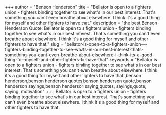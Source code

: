 +++
author = "Benson Henderson"
title = "Bellator is open to a fighters union - fighters binding together to see what's in our best interest. That's something you can't even breathe about elsewhere. I think it's a good thing for myself and other fighters to have that."
description = "the best Benson Henderson Quote: Bellator is open to a fighters union - fighters binding together to see what's in our best interest. That's something you can't even breathe about elsewhere. I think it's a good thing for myself and other fighters to have that."
slug = "bellator-is-open-to-a-fighters-union---fighters-binding-together-to-see-whats-in-our-best-interest-thats-something-you-cant-even-breathe-about-elsewhere-i-think-its-a-good-thing-for-myself-and-other-fighters-to-have-that"
keywords = "Bellator is open to a fighters union - fighters binding together to see what's in our best interest. That's something you can't even breathe about elsewhere. I think it's a good thing for myself and other fighters to have that.,benson henderson,benson henderson quotes,benson henderson quote,benson henderson sayings,benson henderson saying,quotes, sayings,quote, saying, motivation"
+++
Bellator is open to a fighters union - fighters binding together to see what's in our best interest. That's something you can't even breathe about elsewhere. I think it's a good thing for myself and other fighters to have that.
